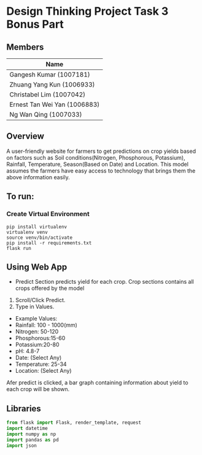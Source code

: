# Design Thinking Project Task 3 Bonus Part

## Members
| Name                          | 
| ----------------------------- | 
| Gangesh Kumar (1007181)       |              
| Zhuang Yang Kun (1006933)     |             
| Christabel Lim (1007042)      |              
| Ernest Tan Wei Yan (1006883)  |              
| Ng Wan Qing (1007033)         |

## Overview
A user-friendly website for farmers to get predictions on crop yields based on factors such as Soil conditions(Nitrogen, Phosphorous, Potassium), Rainfall, Temperature, Season(Based on Date) and Location. This model assumes the farmers have easy access to technology that brings them the above information easily.

## To run:
### Create Virtual Environment 
```shell
pip install virtualenv
virtualenv venv
source venv/bin/activate
pip install -r requirements.txt
flask run
```
## Using Web App
- Predict Section predicts yield for each crop. Crop sections contains all crops offered by the model
1. Scroll/Click Predict.
2. Type in Values.
- Example Values:
- Rainfall: 100 - 1000(mm)
- Nitrogen: 50-120
- Phosphorous:15-60
- Potassium:20-80
- pH: 4.8-7
- Date: (Select Any)
- Temperature: 25-34
- Location: (Select Any)

Afer predict is clicked, a bar graph containing information about yield to each crop will be shown.

## Libraries

```python
from flask import Flask, render_template, request
import datetime
import numpy as np
import pandas as pd
import json
```
<br/>

